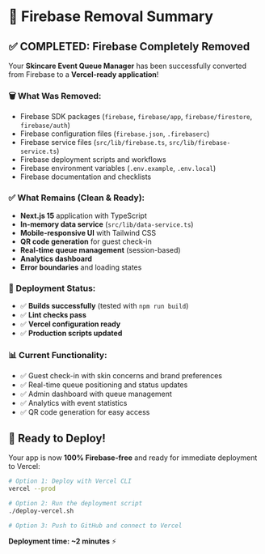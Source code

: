# 🎯 Firebase Removal Summary

## ✅ COMPLETED: Firebase Completely Removed

Your **Skincare Event Queue Manager** has been successfully converted from Firebase to a **Vercel-ready application**!

### 🗑️ What Was Removed:
- Firebase SDK packages (`firebase`, `firebase/app`, `firebase/firestore`, `firebase/auth`)
- Firebase configuration files (`firebase.json`, `.firebaserc`)
- Firebase service files (`src/lib/firebase.ts`, `src/lib/firebase-service.ts`)
- Firebase deployment scripts and workflows
- Firebase environment variables (`.env.example`, `.env.local`)
- Firebase documentation and checklists

### ✅ What Remains (Clean & Ready):
- **Next.js 15** application with TypeScript
- **In-memory data service** (`src/lib/data-service.ts`)
- **Mobile-responsive UI** with Tailwind CSS
- **QR code generation** for guest check-in
- **Real-time queue management** (session-based)
- **Analytics dashboard**
- **Error boundaries** and loading states

### 🚀 Deployment Status:
- ✅ **Builds successfully** (tested with `npm run build`)
- ✅ **Lint checks pass**
- ✅ **Vercel configuration ready**
- ✅ **Production scripts updated**

### 📊 Current Functionality:
- ✅ Guest check-in with skin concerns and brand preferences
- ✅ Real-time queue positioning and status updates
- ✅ Admin dashboard with queue management
- ✅ Analytics with event statistics
- ✅ QR code generation for easy access

## 🚀 Ready to Deploy!

Your app is now **100% Firebase-free** and ready for immediate deployment to Vercel:

```bash
# Option 1: Deploy with Vercel CLI
vercel --prod

# Option 2: Run the deployment script
./deploy-vercel.sh

# Option 3: Push to GitHub and connect to Vercel
```

**Deployment time: ~2 minutes** ⚡
